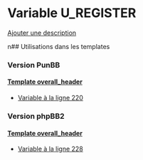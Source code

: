 # Variable U_REGISTER
[Ajouter une description](https://fa-tvars.appspot.com/U_REGISTER)

n## Utilisations dans les templates

### Version PunBB

#### [Template overall_header](punbb/overall_header.md)
* [Variable à la ligne 220](../punbb/overall_header.tpl#L220)

### Version phpBB2

#### [Template overall_header](subsilver/overall_header.md)
* [Variable à la ligne 228](../subsilver/overall_header.tpl#L228)
